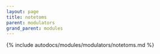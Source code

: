 ```yaml
---
layout: page
title: notetoms
parent: modulators
grand_parent: modules
---
```


{% include autodocs/modules/modulators/notetoms.md %}
